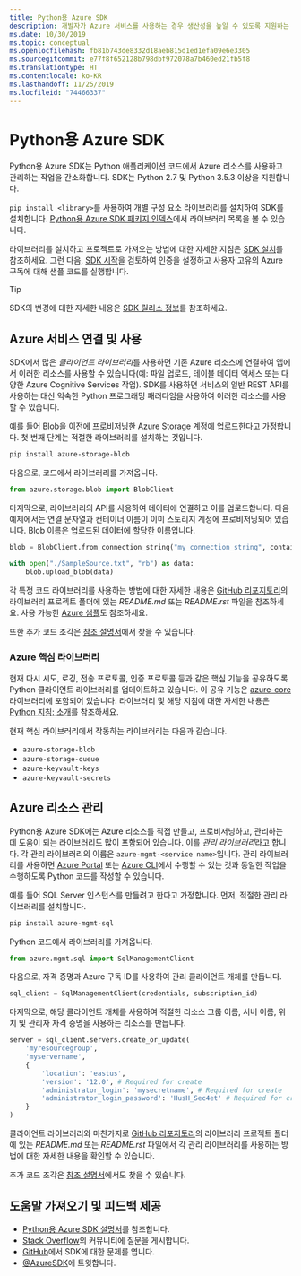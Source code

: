 ```yaml
---
title: Python용 Azure SDK
description: 개발자가 Azure 서비스를 사용하는 경우 생산성을 높일 수 있도록 지원하는 Python용 Azure SDK의 특징과 기능에 대해 간략히 설명합니다.
ms.date: 10/30/2019
ms.topic: conceptual
ms.openlocfilehash: fb81b743de8332d18aeb815d1ed1efa09e6e3305
ms.sourcegitcommit: e77f8f652128b798dbf972078a7b460ed21fb5f8
ms.translationtype: HT
ms.contentlocale: ko-KR
ms.lasthandoff: 11/25/2019
ms.locfileid: "74466337"
---
```

# <a name="azure-sdk-for-python"></a>Python용 Azure SDK

Python용 Azure SDK는 Python 애플리케이션 코드에서 Azure 리소스를 사용하고 관리하는 작업을 간소화합니다. SDK는 Python 2.7 및 Python 3.5.3 이상을 지원합니다.

`pip install <library>`를 사용하여 개별 구성 요소 라이브러리를 설치하여 SDK를 설치합니다. [Python용 Azure SDK 패키지 인덱스](https://github.com/Azure/azure-sdk-for-python/blob/master/packages.md)에서 라이브러리 목록을 볼 수 있습니다.

라이브러리를 설치하고 프로젝트로 가져오는 방법에 대한 자세한 지침은 [SDK 설치](python-sdk-azure-install.md)를 참조하세요. 그런 다음, [SDK 시작](python-sdk-azure-get-started.yml)을 검토하여 인증을 설정하고 사용자 고유의 Azure 구독에 대해 샘플 코드를 실행합니다.

> [!TIP]
> SDK의 변경에 대한 자세한 내용은 [SDK 릴리스 정보](https://azure.github.io/azure-sdk/)를 참조하세요.

## <a name="connect-and-use-azure-services"></a>Azure 서비스 연결 및 사용

SDK에서 많은 *클라이언트 라이브러리*를 사용하면 기존 Azure 리소스에 연결하여 앱에서 이러한 리소스를 사용할 수 있습니다(예: 파일 업로드, 테이블 데이터 액세스 또는 다양한 Azure Cognitive Services 작업). SDK를 사용하면 서비스의 일반 REST API를 사용하는 대신 익숙한 Python 프로그래밍 패러다임을 사용하여 이러한 리소스를 사용할 수 있습니다.

예를 들어 Blob을 이전에 프로비저닝한 Azure Storage 계정에 업로드한다고 가정합니다. 첫 번째 단계는 적절한 라이브러리를 설치하는 것입니다.

```bash
pip install azure-storage-blob
```

다음으로, 코드에서 라이브러리를 가져옵니다.

```python
from azure.storage.blob import BlobClient
```

마지막으로, 라이브러리의 API를 사용하여 데이터에 연결하고 이를 업로드합니다. 다음 예제에서는 연결 문자열과 컨테이너 이름이 이미 스토리지 계정에 프로비저닝되어 있습니다. Blob 이름은 업로드된 데이터에 할당한 이름입니다.

```python
blob = BlobClient.from_connection_string("my_connection_string", container="mycontainer", blob="my_blob")

with open("./SampleSource.txt", "rb") as data:
    blob.upload_blob(data)
```

각 특정 코드 라이브러리를 사용하는 방법에 대한 자세한 내용은 [GitHub 리포지토리](https://github.com/Azure/azure-sdk-for-python/tree/master/sdk)의 라이브러리 프로젝트 폴더에 있는 *README.md* 또는 *README.rst* 파일을 참조하세요. 사용 가능한 [Azure 샘플](https://docs.microsoft.com/samples/browse/?languages=python)도 참조하세요.

또한 추가 코드 조각은 [참조 설명서](/python/api?view=azure-python)에서 찾을 수 있습니다.

### <a name="the-azure-core-library"></a>Azure 핵심 라이브러리

현재 다시 시도, 로깅, 전송 프로토콜, 인증 프로토콜 등과 같은 핵심 기능을 공유하도록 Python 클라이언트 라이브러리를 업데이트하고 있습니다. 이 공유 기능은 [azure-core](https://github.com/Azure/azure-sdk-for-python/tree/master/sdk/core/azure-core) 라이브러리에 포함되어 있습니다. 라이브러리 및 해당 지침에 대한 자세한 내용은 [Python 지침: 소개](https://azure.github.io/azure-sdk/python_introduction.html)를 참조하세요.

현재 핵심 라이브러리에서 작동하는 라이브러리는 다음과 같습니다.

- `azure-storage-blob`
- `azure-storage-queue`
- `azure-keyvault-keys`
- `azure-keyvault-secrets`

## <a name="manage-azure-resources"></a>Azure 리소스 관리

Python용 Azure SDK에는 Azure 리소스를 직접 만들고, 프로비저닝하고, 관리하는 데 도움이 되는 라이브러리도 많이 포함되어 있습니다. 이를 *관리 라이브러리*라고 합니다. 각 관리 라이브러리의 이름은 `azure-mgmt-<service name>`입니다. 관리 라이브러리를 사용하면 [Azure Portal](https://portal.azure.com) 또는 [Azure CLI](https://docs.microsoft.com/cli/azure/install-azure-cli)에서 수행할 수 있는 것과 동일한 작업을 수행하도록 Python 코드를 작성할 수 있습니다.

예를 들어 SQL Server 인스턴스를 만들려고 한다고 가정합니다. 먼저, 적절한 관리 라이브러리를 설치합니다.

```bash
pip install azure-mgmt-sql
```

Python 코드에서 라이브러리를 가져옵니다.

```python
from azure.mgmt.sql import SqlManagementClient

```

다음으로, 자격 증명과 Azure 구독 ID를 사용하여 관리 클라이언트 개체를 만듭니다.

```python
sql_client = SqlManagementClient(credentials, subscription_id)
```

마지막으로, 해당 클라이언트 개체를 사용하여 적절한 리소스 그룹 이름, 서버 이름, 위치 및 관리자 자격 증명을 사용하는 리소스를 만듭니다.

```python
server = sql_client.servers.create_or_update(
    'myresourcegroup',
    'myservername',
    {
        'location': 'eastus',
        'version': '12.0', # Required for create
        'administrator_login': 'mysecretname', # Required for create
        'administrator_login_password': 'HusH_Sec4et' # Required for create
    }
)
```

클라이언트 라이브러리와 마찬가지로 [GitHub 리포지토리](https://github.com/Azure/azure-sdk-for-python/tree/master/sdk)의 라이브러리 프로젝트 폴더에 있는 *README.md* 또는 *README.rst* 파일에서 각 관리 라이브러리를 사용하는 방법에 대한 자세한 내용을 확인할 수 있습니다.

추가 코드 조각은 [참조 설명서](/python/api?view=azure-python)에서도 찾을 수 있습니다. 

## <a name="get-help-and-give-feedback"></a>도움말 가져오기 및 피드백 제공

- [Python용 Azure SDK 설명서](https://aka.ms/python-docs)를 참조합니다.
- [Stack Overflow](https://stackoverflow.com/questions/tagged/azure-sdk-python)의 커뮤니티에 질문을 게시합니다.
- [GitHub](https://github.com/Azure/azure-sdk-for-python/issues)에서 SDK에 대한 문제를 엽니다.
- [@AzureSDK](https://twitter.com/AzureSdk/)에 트윗합니다.

